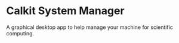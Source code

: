 # Calkit System Manager

A graphical desktop app to help manage your machine for scientific computing.
